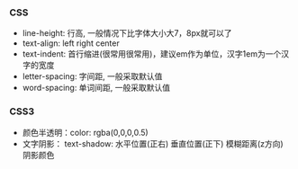 ### CSS
- line-height: 行高, 一般情况下比字体大小大7，8px就可以了
- text-align: left right center
- text-indent: 首行缩进(很常用很常用)，建议em作为单位，汉字1em为一个汉字的宽度
- letter-spacing: 字间距, 一般采取默认值
- word-spacing: 单词间距, 一般采取默认值


### CSS3
- 颜色半透明：color: rgba(0,0,0,0.5)
- 文字阴影： text-shadow: 水平位置(正右) 垂直位置(正下) 模糊距离(z方向) 阴影颜色
